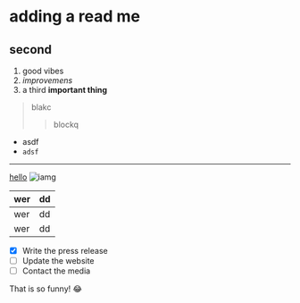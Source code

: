 # adding a read me
## second
1. good vibes
2. *improvemens*
3. a third **important thing**
>blakc
>>blockq

- asdf
- `adsf`

---

[hello](www.)
![iamg](asdf)

| wer | dd |
| --- | --- |
| wer | dd |
| wer | dd |

- [x] Write the press release
- [ ] Update the website
- [ ] Contact the media 

That is so funny! :joy: